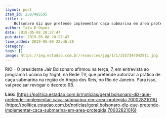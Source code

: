 ```yaml
---
layout: post
item_id: 2587486505
title: >-
    Bolsonaro diz que pretende implementar caça submarina em área protegida
author: Tatu D'Oquei
date: 2019-05-08 20:27:47
pub_date: 2019-05-08 20:27:47
time_added: 2019-05-09 22:46:38
category: 
tags: []
image: https://img.estadao.com.br/resources/jpg/1/1/1557347042911.jpg
---
```


RIO - O presidente Jair Bolsonaro afirmou na terça, 7, em entrevista ao programa Luciana by Night, na Rede TV, que pretende autorizar a prática de caça submarina na região de Angra dos Reis, no Rio de Janeiro. Para isso, vai precisar revogar o decreto 98.

**Link:** [https://politica.estadao.com.br/noticias/geral,bolsonaro-diz-que-pretende-implementar-caca-submarina-em-area-protegida,70002821016](https://politica.estadao.com.br/noticias/geral,bolsonaro-diz-que-pretende-implementar-caca-submarina-em-area-protegida,70002821016)

